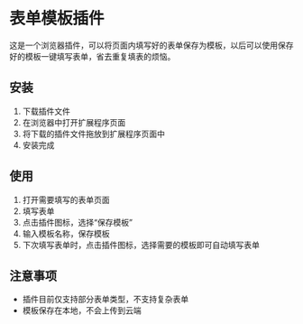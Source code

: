 # 表单模板插件

这是一个浏览器插件，可以将页面内填写好的表单保存为模板，以后可以使用保存好的模板一键填写表单，省去重复填表的烦恼。

## 安装

1. 下载插件文件
2. 在浏览器中打开扩展程序页面
3. 将下载的插件文件拖放到扩展程序页面中
4. 安装完成

## 使用

1. 打开需要填写的表单页面
2. 填写表单
3. 点击插件图标，选择“保存模板”
4. 输入模板名称，保存模板
5. 下次填写表单时，点击插件图标，选择需要的模板即可自动填写表单

## 注意事项

- 插件目前仅支持部分表单类型，不支持复杂表单
- 模板保存在本地，不会上传到云端

